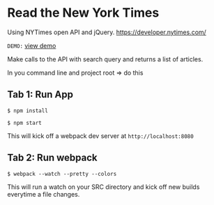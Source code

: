 # Read the New York Times

Using NYTimes open API and jQuery.
https://developer.nytimes.com/

`DEMO:` [view demo](http://themwebs.me/labs/nytimes-jquery/)

Make calls to the API with search query and returns a list of articles.

In you command line and project root => do this
## Tab 1: Run App
```
$ npm install
```

```
$ npm start
```
This will kick off a webpack dev server at `http://localhost:8080`

## Tab 2: Run webpack
```
$ webpack --watch --pretty --colors
```
This will run a watch on your SRC directory and kick off new builds everytime a file changes.
